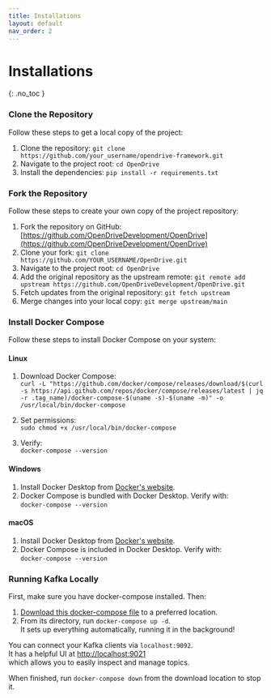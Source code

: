 ```yaml
---
title: Installations
layout: default
nav_order: 2
---
```


# Installations
{: .no_toc }

### **Clone the Repository**
Follow these steps to get a local copy of the project:
1. Clone the repository: `git clone https://github.com/your_username/opendrive-framework.git`
2. Navigate to the project root: `cd OpenDrive`
3. Install the dependencies: `pip install -r requirements.txt`

### **Fork the Repository**
Follow these steps to create your own copy of the project repository:

1. Fork the repository on GitHub: [https://github.com/OpenDriveDevelopment/OpenDrive](https://github.com/OpenDriveDevelopment/OpenDrive)
2. Clone your fork: `git clone https://github.com/YOUR_USERNAME/OpenDrive.git`
3. Navigate to the project root: `cd OpenDrive`
4. Add the original repository as the upstream remote: `git remote add upstream https://github.com/OpenDriveDevelopment/OpenDrive.git`
5. Fetch updates from the original repository: `git fetch upstream`
6. Merge changes into your local copy: `git merge upstream/main`

### **Install Docker Compose**
Follow these steps to install Docker Compose on your system:

#### **Linux**
1. Download Docker Compose:  
   `curl -L "https://github.com/docker/compose/releases/download/$(curl -s https://api.github.com/repos/docker/compose/releases/latest | jq -r .tag_name)/docker-compose-$(uname -s)-$(uname -m)" -o /usr/local/bin/docker-compose`
   
2. Set permissions:  
   `sudo chmod +x /usr/local/bin/docker-compose`

3. Verify:  
   `docker-compose --version`

#### **Windows**
1. Install Docker Desktop from [Docker's website](https://www.docker.com/products/docker-desktop).
2. Docker Compose is bundled with Docker Desktop. Verify with:  
   `docker-compose --version`

#### **macOS**
1. Install Docker Desktop from [Docker's website](https://www.docker.com/products/docker-desktop).
2. Docker Compose is included in Docker Desktop. Verify with:  
   `docker-compose --version`


### Running Kafka Locally

First, make sure you have docker-compose installed. Then:

1. [Download this docker-compose  file](https://quix.io/docs/quix-streams/tutorials/docker-compose.yml) to a preferred location.
2. From its directory, run `docker-compose up -d`.  
   It sets up everything automatically, running it in the background!

You can connect your Kafka clients via `localhost:9092`.  
It has a helpful UI at [http://localhost:9021](http://localhost:9021)  
which allows you to easily inspect and manage topics.

When finished, run `docker-compose down` from the download location to stop it.

